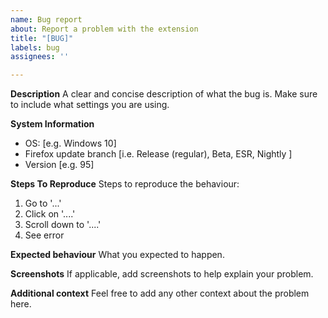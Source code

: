 ```yaml
---
name: Bug report
about: Report a problem with the extension
title: "[BUG]"
labels: bug
assignees: ''

---
```


**Description**
A clear and concise description of what the bug is. Make sure to include what settings you are using.

**System Information**
 - OS: [e.g. Windows 10]
 - Firefox update branch [i.e. Release (regular), Beta, ESR, Nightly ]
 - Version [e.g. 95]

**Steps To Reproduce**
Steps to reproduce the behaviour:
1. Go to '...'
2. Click on '....'
3. Scroll down to '....'
4. See error

**Expected behaviour**
What you expected to happen.

**Screenshots**
If applicable, add screenshots to help explain your problem.

**Additional context**
Feel free to add any other context about the problem here.
